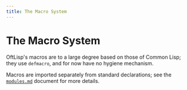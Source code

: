 ```yaml
---
title: The Macro System
---
```


# The Macro System

OftLisp's macros are to a large degree based on those of Common Lisp; they use
`defmacro`, and for now have no hygiene mechanism.

Macros are imported separately from standard declarations; see the [`modules.md`](modules.html) document for more details.
